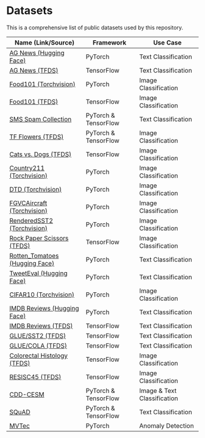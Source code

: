 # Datasets

This is a comprehensive list of public datasets used by this repository.

| Name (Link/Source) | Framework | Use Case |
|--------------------| --------- | -------- |
| [AG News (Hugging Face)](https://huggingface.co/datasets/ag_news) | PyTorch | Text Classification |
| [AG News (TFDS)](https://www.tensorflow.org/datasets/catalog/ag_news_subset) | TensorFlow | Text Classification |
| [Food101 (Torchvision)](https://pytorch.org/vision/stable/generated/torchvision.datasets.Food101.html#torchvision.datasets.Food101) | PyTorch | Image Classification |
| [Food101 (TFDS)](https://www.tensorflow.org/datasets/catalog/food101) | TensorFlow | Image Classification |
| [SMS Spam Collection](https://archive-beta.ics.uci.edu/dataset/228/sms+spam+collection) | PyTorch & TensorFlow | Text Classification |
| [TF Flowers (TFDS)](https://www.tensorflow.org/datasets/catalog/tf_flowers) |  PyTorch & TensorFlow | Image Classification |
| [Cats vs. Dogs (TFDS)](https://www.tensorflow.org/datasets/catalog/cats_vs_dogs) |  TensorFlow | Image Classification |
| [Country211 (Torchvision)](https://pytorch.org/vision/stable/generated/torchvision.datasets.Country211.html#torchvision.datasets.Country211) | PyTorch | Image Classification |
| [DTD (Torchvision)](https://pytorch.org/vision/stable/generated/torchvision.datasets.DTD.html#torchvision.datasets.DTD) | PyTorch | Image Classification |
| [FGVCAircraft (Torchvision)](https://pytorch.org/vision/stable/generated/torchvision.datasets.FGVCAircraft.html#torchvision.datasets.FGVCAircraft) | PyTorch | Image Classification |
| [RenderedSST2 (Torchvision)](https://pytorch.org/vision/stable/generated/torchvision.datasets.RenderedSST2.html#torchvision.datasets.RenderedSST2) | PyTorch | Image Classification |
| [Rock Paper Scissors (TFDS)](https://www.tensorflow.org/datasets/catalog/rock_paper_scissors) |  TensorFlow | Image Classification |
| [Rotten_Tomatoes (Hugging Face)](https://huggingface.co/datasets/rotten_tomatoes) | PyTorch | Text Classification |
| [TweetEval (Hugging Face)](https://huggingface.co/datasets/tweet_eval) | PyTorch | Text Classification |
| [CIFAR10 (Torchvision)](https://pytorch.org/vision/stable/generated/torchvision.datasets.CIFAR10.html#torchvision.datasets.CIFAR10) |  PyTorch | Image Classification |
| [IMDB Reviews (Hugging Face)](https://huggingface.co/datasets/imdb) | PyTorch | Text Classification |
| [IMDB Reviews (TFDS)](https://www.tensorflow.org/datasets/catalog/imdb_reviews) | TensorFlow | Text Classification |
| [GLUE/SST2 (TFDS)](https://www.tensorflow.org/datasets/catalog/glue#gluesst2) |  TensorFlow | Text Classification |
| [GLUE/COLA (TFDS)](https://www.tensorflow.org/datasets/catalog/glue#gluecola_default_config) |  TensorFlow | Text Classification |
| [Colorectal Histology (TFDS)](https://www.tensorflow.org/datasets/catalog/colorectal_histology) |  TensorFlow | Image Classification |
| [RESISC45 (TFDS)](https://www.tensorflow.org/datasets/catalog/resisc45) |  TensorFlow | Image Classification |
| [CDD-CESM](https://wiki.cancerimagingarchive.net/pages/viewpage.action?pageId=109379611) |  PyTorch & TensorFlow | Image & Text Classification |
| [SQuAD](https://rajpurkar.github.io/SQuAD-explorer/) |  PyTorch & TensorFlow | Text Classification |
| [MVTec](https://www.mvtec.com/company/research/datasets/mvtec-ad) |  PyTorch | Anomaly Detection |
